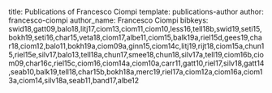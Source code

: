 title: Publications of Francesco Ciompi
template: publications-author
author: francesco-ciompi
author_name: Francesco Ciompi
bibkeys: swid18,gatt09,balo18,litj17,ciom13,ciom11,ciom10,less16,tell18b,swid19,seti15,bokh19,seti16,char15,veta18,ciom17,albe11,ciom15,balk19a,riel15d,gees19,char18,ciom12,balo11,bokh19a,ciom09a,ginn15,ciom14c,litj19,rijt18,ciom15a,chun15,riel15e,silv17,balo13,tell18a,chun17,smee18,chun18,silv17a,tell19,ciom16b,ciom09,char16c,riel15c,ciom16,ciom14a,ciom10a,carr11,gatt10,riel17,silv18,gatt14,seab10,balk19,tell18,char15b,bokh18a,merc19,riel17a,ciom12a,ciom16a,ciom13a,ciom14,silv18a,seab11,band17,albe12